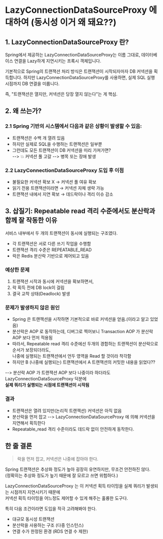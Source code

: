 # LazyConnectionDataSourceProxy 에 대하여 (동시성 이거 왜 돼요??)

## 1. LazyConnectionDataSourceProxy 란?

Spring에서 제공하는 LazyConnectionDataSourceProxy는 이름 그대로, 데이터베이스 연결을 Lazy하게 지연시키는 프록시 객체입니다.

기본적으로 Spring의 트랜잭션 처리 방식은 트랜잭션이 시작되자마자 DB 커넥션을 획득합니다. 하지만 LazyConnectionDataSourceProxy를 사용하면, 실제 SQL 실행 시점까지 DB 연결을
미룹니다.

즉, "트랜잭션은 열지만, 커넥션은 당장 열지 않는다"는 게 핵심.

## 2. 왜 쓰는가?

### 2.1 Spring 기반의 시스템에서 다음과 같은 상황이 발생할 수 있음:

- 트랜잭션은 수백 개 열려 있음
- 하지만 실제로 SQL을 수행하는 트랜잭션은 일부뿐
- 그런데도 모든 트랜잭션이 DB 커넥션을 미리 가져가면?   
  --> 💥 커넥션 풀 고갈 --> 병목 또는 장애 발생

### 2.2 LazyConnectionDataSourceProxy 도입 후 이점

- 불필요한 커넥션 확보 X → 커넥션 풀 여유 확보
- 읽기 전용 트랜잭션이라면 → 커넥션 자체 생략 가능
- 트랜잭션 내에서 지연 확보 → 데드락이나 격리 이슈 감소

## 3. 삽질기: Repeatable read 격리 수준에서도 분산락과 함께 잘 작동한 이유

서비스 내부에서 두 개의 트랜잭션이 동시에 실행되는 구조였다.

- 각 트랜잭션은 서로 다른 쓰기 작업을 수행함
- 트랜잭션 격리 수준은 REPEATABLE_READ
- 락은 Redis 분산락 기반으로 제어되고 있음

### 예상한 문제
1. 트랜잭션 시작과 동시에 커넥션을 확보하면서,
2. 락 획득 전에 DB lock이 걸림
3. 결국 교착 상태(Deadlock) 발생

### 문제가 발생하지 않은 원인

- Spring 은 트랜잭션을 시작하면 기본적으로 바로 커넥션을 얻음.(이라고 알고 있었음)
- 분산락은 AOP 로 동작하는데, 디버그로 찍어보니 Transaction AOP 가 분산락 AOP 보다 먼저 적용됨
- 따라서, Repeatable read 격리 수준에선 두개의 경합하는 트랜잭션이 분산락으로 순서가 보장되더라도,  
  나중에 실행되는 트랜잭션에서 언두 영역을 Read 할 것이라 착각함
- 하지만 B (나중에 실행되는) 트랜잭션에서 A 트랜잭션의 커밋한 내용을 읽었다??

--> 분산락 AOP 가 트랜잭션 AOP 보다 나중이라 하더라도 LazyConnectionDataSourceProxy 덕분에  
**실제 쿼리가 실행되는 시점에 트랜잭션이 시작됨**

### 결과
- 트랜잭션은 열려 있지만(논리적 트랜잭션) 커넥션은 아직 없음
- 분산락을 먼저 잡고 --> LazyConnectionDataSourceProxy 에 의해 커넥션을 지연해서 획득한다
- Repeatable_read 격리 수준이라도 데드락 없이 안전하게 동작한다.

## 한 줄 결론
> 락을 먼저 잡고, 커넥션은 나중에 잡아야 한다.

Spring 트랜잭션은 추상화 정도가 높아 굉장히 유연하지만, 무조건 안전하진 않다.  
(정확히는 추상화 정도가 높기 때문에 잘 모르고 쓰면 위험하다.)

LazyConnectionDataSourceProxy 는 이 커넥션 획득 타이밍을 실제 쿼리가 발생되는 시점까지 지연시키기 때문에  
커넥션 획득 타이밍을 어느정도 제어할 수 있게 해주는 훌륭한 도구다.

특히 다음 조건이라면 도입을 적극 고려해봐야 한다.
- 대규모 동시성 트랜잭션
- 분산락을 사용하는 구조 (다중 인스턴스)
- 연결 수가 한정된 환경 (RDS 연결 수 제한)
